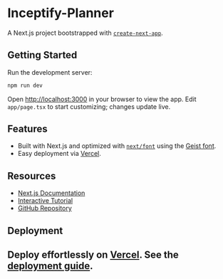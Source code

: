 # Inceptify-Planner
A Next.js project bootstrapped with [`create-next-app`](https://nextjs.org/docs/app/api-reference/cli/create-next-app).
## Getting Started
Run the development server:
```bash
npm run dev
```
Open [http://localhost:3000](http://localhost:3000) in your browser to view the app. Edit `app/page.tsx` to start customizing; changes update live.
## Features
- Built with Next.js and optimized with [`next/font`](https://nextjs.org/docs/app/building-your-application/optimizing/fonts) using the [Geist font](https://vercel.com/font).
- Easy deployment via [Vercel](https://vercel.com).
## Resources
- [Next.js Documentation](https://nextjs.org/docs)  
- [Interactive Tutorial](https://nextjs.org/learn)  
- [GitHub Repository](https://github.com/vercel/next.js)
## Deployment
Deploy effortlessly on [Vercel](https://vercel.com/new). See the [deployment guide](https://nextjs.org/docs/app/building-your-application/deploying).
---

